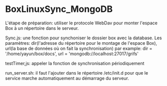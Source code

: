 # BoxLinuxSync_MongoDB
L'étape de préparation: 
utiliser le protocole WebDav pour monter l'espace Box à un répertoire dans le serveur.

Sync.js: une fonction pour synchoniser le dossier box avec la database.
Les paramètres: dir(l'adresse du répertoire pour le montage de l'espace Box), url(la base de données où on fait la synchronisation)
par example: dir = '/home/yayun/box/docs', url = 'mongodb://localhost:27017/grifs'
    
testTimer,js: appeler la fonction de synchronisation périodiquement

run_server.sh: il faut l'ajouter dans le répertoire /etc/init.d pour que le service marche automatiquement au démarrage du serveur.
